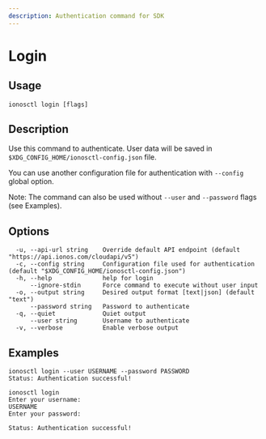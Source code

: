 ```yaml
---
description: Authentication command for SDK
---
```


# Login

## Usage

```text
ionosctl login [flags]
```

## Description

Use this command to authenticate. User data will be saved in `$XDG_CONFIG_HOME/ionosctl-config.json` file. 

You can use another configuration file for authentication with `--config` global option.

Note: The command can also be used without `--user` and `--password` flags (see Examples).

## Options

```text
  -u, --api-url string    Override default API endpoint (default "https://api.ionos.com/cloudapi/v5")
  -c, --config string     Configuration file used for authentication (default "$XDG_CONFIG_HOME/ionosctl-config.json")
  -h, --help              help for login
      --ignore-stdin      Force command to execute without user input
  -o, --output string     Desired output format [text|json] (default "text")
      --password string   Password to authenticate
  -q, --quiet             Quiet output
      --user string       Username to authenticate
  -v, --verbose           Enable verbose output
```

## Examples

```text
ionosctl login --user USERNAME --password PASSWORD
Status: Authentication successful!

ionosctl login 
Enter your username:
USERNAME
Enter your password:

Status: Authentication successful!
```

